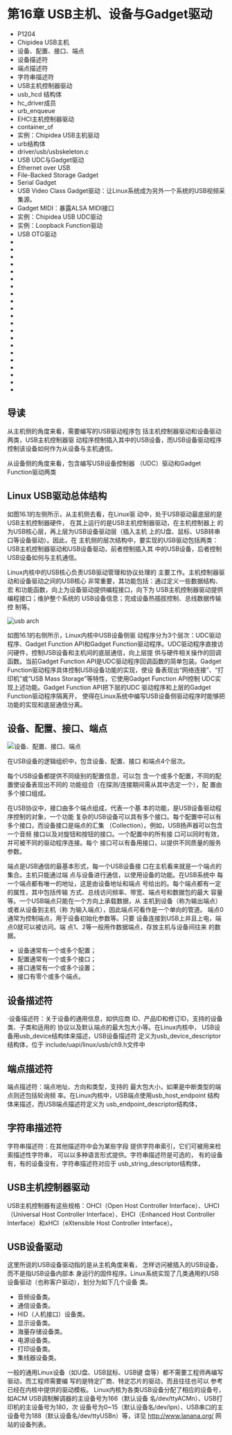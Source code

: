 # 第16章 USB主机、设备与Gadget驱动

- P1204
- Chipidea USB主机
- 设备、配置、接口、端点
- 设备描述符
- 端点描述符
- 字符串描述符
- USB主机控制器驱动
- usb_hcd 结构体
- hc_driver成员
- urb_enqueue
- EHCI主机控制器驱动
- container_of
- 实例：Chipidea USB主机驱动
- urb结构体
- driver/usb/usbskeleton.c
- USB UDC与Gadget驱动
- Ethernet over USB
- File-Backed Storage Gadget
- Serial Gadget 
- USB Video Class Gadget驱动：让Linux系统成为另外一个系统的USB视频采集源。
- Gadget MIDI：暴露ALSA MIDI接口
- 实例：Chipidea USB UDC驱动
- 实例：Loopback Function驱动
- USB OTG驱动
- 
- 
- 
- 
- 
- 
- 
- 
- 
- 
- 
- 
- 
- 
- 
- 
- 
- 
- 
- 
- 

## 导读

从主机侧的角度来看，需要编写的USB驱动程序包
括主机控制器驱动和设备驱动两类，USB主机控制器驱
动程序控制插入其中的USB设备，而USB设备驱动程序
控制该设备如何作为从设备与主机通信。

从设备侧的角度来看，包含编写USB设备控制器
（UDC）驱动和Gadget Function驱动两类

## Linux USB驱动总体结构

如图16.1的左侧所示，从主机侧去看，在Linux驱
动中，处于USB驱动最底层的是USB主机控制器硬件，
在其上运行的是USB主机控制器驱动，在主机控制器上
的为USB核心层，再上层为USB设备驱动层（插入主机
上的U盘、鼠标、USB转串口等设备驱动）。因此，在
主机侧的层次结构中，要实现的USB驱动包括两类：
USB主机控制器驱动和USB设备驱动，前者控制插入其
中的USB设备，后者控制USB设备如何与主机通信。

Linux内核中的USB核心负责USB驱动管理和协议处理的
主要工作。主机控制器驱动和设备驱动之间的USB核心
非常重要，其功能包括：通过定义一些数据结构、宏
和功能函数，向上为设备驱动提供编程接口，向下为
USB主机控制器驱动提供编程接口；维护整个系统的
USB设备信息；完成设备热插拔控制、总线数据传输控
制等。

![usb arch](images/016-linux-usb-arch.png)


如图16.1的右侧所示，Linux内核中USB设备侧驱
动程序分为3个层次：UDC驱动程序、Gadget Function
API和Gadget Function驱动程序。UDC驱动程序直接访
问硬件，控制USB设备和主机间的底层通信，向上层提
供与硬件相关操作的回调函数。当前Gadget Function
API是UDC驱动程序回调函数的简单包装。Gadget
Function驱动程序具体控制USB设备功能的实现，使设
备表现出“网络连接”、“打印机”或“USB Mass
Storage”等特性，它使用Gadget Function API控制
UDC实现上述功能。Gadget Function API把下层的UDC
驱动程序和上层的Gadget Function驱动程序隔离开，
使得在Linux系统中编写USB设备侧驱动程序时能够把
功能的实现和底层通信分离。


## 设备、配置、接口、端点

![设备、配置、接口、端点](images/016-linux-sub-point.png)


在USB设备的逻辑组织中，包含设备、配置、接口
和端点4个层次。

每个USB设备都提供不同级别的配置信息，可以包
含一个或多个配置，不同的配置使设备表现出不同的
功能组合（在探测/连接期间需从其中选定一个），配
置由多个接口组成。

在USB协议中，接口由多个端点组成，代表一个基
本的功能，是USB设备驱动程序控制的对象，一个功能
复杂的USB设备可以具有多个接口。每个配置中可以有
多个接口，而设备接口是端点的汇集
（Collection）。例如，USB扬声器可以包含一个音频
接口以及对旋钮和按钮的接口。一个配置中的所有接
口可以同时有效，并可被不同的驱动程序连接。每个
接口可以有备用接口，以提供不同质量的服务参数。

端点是USB通信的最基本形式，每一个USB设备接
口在主机看来就是一个端点的集合。主机只能通过端
点与设备进行通信，以使用设备的功能。在USB系统中
每一个端点都有唯一的地址，这是由设备地址和端点
号给出的。每个端点都有一定的属性，其中包括传输
方式、总线访问频率、带宽、端点号和数据包的最大
容量等。一个USB端点只能在一个方向上承载数据，从
主机到设备（称为输出端点）或者从设备到主机（称
为输入端点），因此端点可看作是一个单向的管道。
端点0通常为控制端点，用于设备初始化参数等。只要
设备连接到USB上并且上电，端点0就可以被访问。端
点1、2等一般用作数据端点，存放主机与设备间往来
的数据。

- 设备通常有一个或多个配置；
- 配置通常有一个或多个接口；
- 接口通常有一个或多个设置；
- 接口有零个或多个端点。

## 设备描述符

·设备描述符：关于设备的通用信息，如供应商
ID、产品ID和修订ID，支持的设备类、子类和适用的
协议以及默认端点的最大包大小等。在Linux内核中，
USB设备用usb_device结构体来描述，USB设备描述符
定义为usb_device_descriptor结构体，位于
include/uapi/linux/usb/ch9.h文件中

## 端点描述符


端点描述符：端点地址、方向和类型，支持的
最大包大小，如果是中断类型的端点则还包括轮询频
率。在Linux内核中，USB端点使用usb_host_endpoint
结构体来描述，而USB端点描述符定义为
usb_endpoint_descriptor结构体，

## 字符串描述符

字符串描述符：在其他描述符中会为某些字段
提供字符串索引，它们可被用来检索描述性字符串，
可以以多种语言形式提供。字符串描述符是可选的，
有的设备有，有的设备没有，字符串描述符对应于
usb_string_descriptor结构体，

## USB主机控制器驱动

USB主机控制器有这些规格：OHCI（Open Host
Controller Interface）、UHCI（Universal Host
Controller Interface）、EHCI（Enhanced Host
Controller Interface）和xHCI（eXtensible Host
Controller Interface）。

## USB设备驱动

这里所说的USB设备驱动指的是从主机角度来看，
怎样访问被插入的USB设备，而不是指USB设备内部本
身运行的固件程序。Linux系统实现了几类通用的USB
设备驱动（也称客户驱动），划分为如下几个设备
类。

- 音频设备类。
- 通信设备类。
- HID（人机接口）设备类。
- 显示设备类。
- 海量存储设备类。
- 电源设备类。
- 打印设备类。
- 集线器设备类。

一般的通用Linux设备（如U盘、USB鼠标、USB键
盘等）都不需要工程师再编写驱动，而工程师需要编
写的是特定厂商、特定芯片的驱动，而且往往也可以
参考已经在内核中提供的驱动模板。
Linux内核为各类USB设备分配了相应的设备号，
如ACM USB调制解调器的主设备号为166（默认设备
名/dev/ttyACMn）、USB打印机的主设备号为180，次
设备号为0~15（默认设备名/dev/lpn）、USB串口的主
设备号为188（默认设备名/dev/ttyUSBn）等，详见
http://www.lanana.org/ 网站的设备列表。

